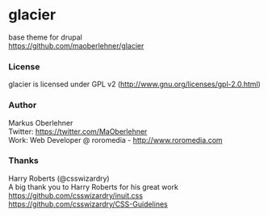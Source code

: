 # glacier
base theme for drupal  
https://github.com/maoberlehner/glacier

### License
glacier is licensed under GPL v2 (http://www.gnu.org/licenses/gpl-2.0.html)

### Author
Markus Oberlehner  
Twitter: https://twitter.com/MaOberlehner  
Work: Web Developer @ roromedia - http://www.roromedia.com

### Thanks
Harry Roberts (@csswizardry)  
A big thank you to Harry Roberts for his great work  
https://github.com/csswizardry/inuit.css  
https://github.com/csswizardry/CSS-Guidelines